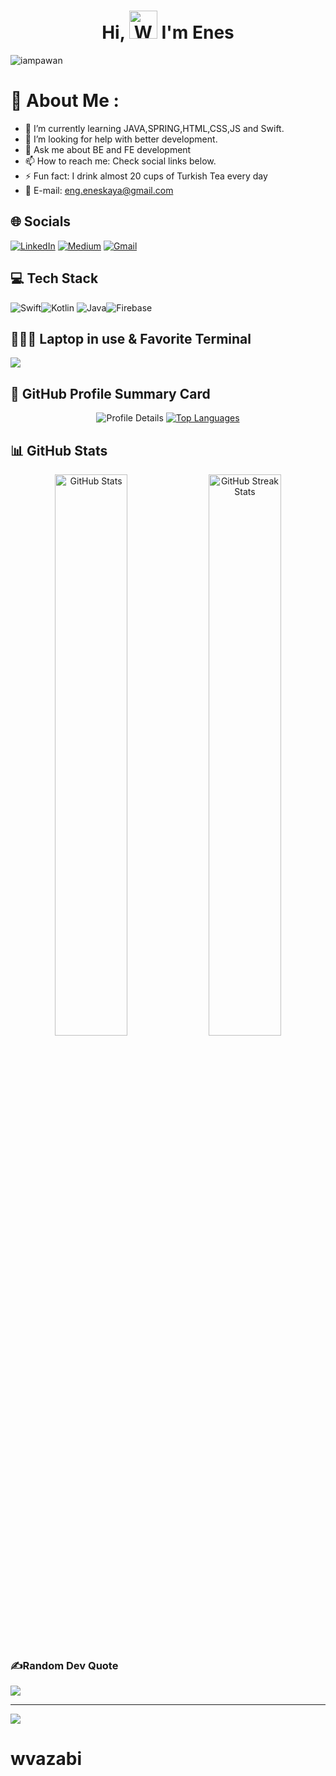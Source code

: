 <h1 align="center"> Hi, <img src="https://raw.githubusercontent.com/nixin72/nixin72/master/wave.gif" 
         alt="Waving hand animated gif"
         height="45"
         width="45" /> I'm Enes</h1>

<p align="left"> <img src="https://komarev.com/ghpvc/?username=wvazabi&label=Views&color=blue&style=plastic&style=for-the-badge" alt="iampawan" /> </p>

# 💫 About Me :
- 🌱 I’m currently learning JAVA,SPRING,HTML,CSS,JS and Swift.
- 🤔 I’m looking for help with better development.
- 💬 Ask me about BE and FE development
- 📫 How to reach me: Check social links below.
- ⚡  Fun fact: I drink almost 20 cups of Turkish Tea every day
- 📩 E-mail: eng.eneskaya@gmail.com

## 🌐 Socials
[![LinkedIn](https://img.shields.io/badge/LinkedIn-0077B5?style=for-the-badge&logo=linkedin&logoColor=white)](https://linkedin.com/in/engeneskaya)
    [![Medium](https://img.shields.io/badge/Medium-12100E?style=for-the-badge&logo=medium&logoColor=white)](https://medium.com/@eng.eneskaya)
    [![Gmail](https://img.shields.io/badge/Gmail-FF0000?style=for-the-badge&logo=gmail&logoColor=white)](https://mail.google.com/mail/u/0/#inbox?compose=GTvVlcSHvbJMmHLPpCMBqJhVwHpCsPlbmTgVfCvbbkmrDrqpGhxTPnKQzcWZLjkpKKFpKTHbRTpMV)
    
## 💻 Tech Stack

![Swift](https://img.shields.io/badge/swift-F54A2A?style=for-the-badge&logo=swift&logoColor=white)![Kotlin](https://img.shields.io/badge/kotlin-%230095D5.svg?style=for-the-badge&logo=kotlin&logoColor=white) ![Java](https://img.shields.io/badge/java-%23ED8B00.svg?style=for-the-badge&logo=java&logoColor=white)![Firebase](https://img.shields.io/badge/firebase-%23039BE5.svg?style=for-the-badge&logo=firebase)
    

## 👨🏻‍💻 Laptop in use & Favorite Terminal
<img src="https://img.shields.io/badge/Apple-MacBook_Air_2020-333333?style=for-the-badge&logo=apple&logoColor=white"/>

## 🌟 GitHub Profile Summary Card
<p align="center">
  <img src="https://github-profile-summary-cards.vercel.app/api/cards/profile-details?username=wvazabi&theme=vue" alt="Profile Details" />
  <a href="https://github.com/wvazabi/github-readme-stats">
    <img src="https://github-readme-stats.vercel.app/api/top-langs/?username=pylapp&layout=compact&theme=vue" alt="Top Languages" />
  </a>
</p>

## 📊 GitHub Stats
<p align="center">
  <img width="48%" src="https://github-readme-stats.vercel.app/api?username=wvazabi&show_icons=true&theme=vue" alt="GitHub Stats" />
  <img width="48%" src="https://github-readme-streak-stats.herokuapp.com/?user=wvazabi&theme=vue" alt="GitHub Streak Stats" />
</p>





### ✍️Random Dev Quote
![](https://quotes-github-readme.vercel.app/api?type=horizontal&theme=vue)

---
[![](https://visitcount.itsvg.in/api?id=wvazabi&icon=0&color=1)](https://visitcount.itsvg.in)

 

# wvazabi

